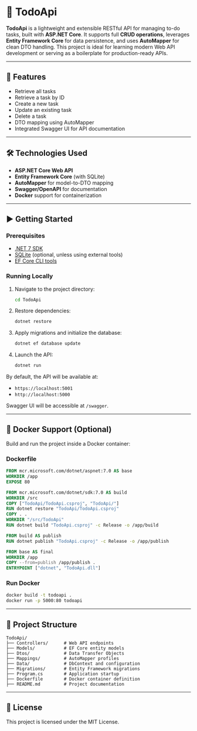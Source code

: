 
# 📝 TodoApi

**TodoApi** is a lightweight and extensible RESTful API for managing to-do tasks, built with **ASP.NET Core**. It supports full **CRUD operations**, leverages **Entity Framework Core** for data persistence, and uses **AutoMapper** for clean DTO handling. This project is ideal for learning modern Web API development or serving as a boilerplate for production-ready APIs.

---

## 🚀 Features

- Retrieve all tasks
- Retrieve a task by ID
- Create a new task
- Update an existing task
- Delete a task
- DTO mapping using AutoMapper
- Integrated Swagger UI for API documentation

---

## 🛠️ Technologies Used

- **ASP.NET Core Web API**
- **Entity Framework Core** (with SQLite)
- **AutoMapper** for model-to-DTO mapping
- **Swagger/OpenAPI** for documentation
- **Docker** support for containerization

---

## ▶️ Getting Started

### Prerequisites

- [.NET 7 SDK](https://dotnet.microsoft.com/en-us/download)
- [SQLite](https://www.sqlite.org/index.html) (optional, unless using external tools)
- [EF Core CLI tools](https://learn.microsoft.com/en-us/ef/core/cli/dotnet)

### Running Locally

1. Navigate to the project directory:

   ```bash
   cd TodoApi
   ```

2. Restore dependencies:

   ```bash
   dotnet restore
   ```

3. Apply migrations and initialize the database:

   ```bash
   dotnet ef database update
   ```

4. Launch the API:

   ```bash
   dotnet run
   ```

By default, the API will be available at:

- `https://localhost:5001`
- `http://localhost:5000`

Swagger UI will be accessible at `/swagger`.

---

## 🐳 Docker Support (Optional)

Build and run the project inside a Docker container:

### Dockerfile

```dockerfile
FROM mcr.microsoft.com/dotnet/aspnet:7.0 AS base
WORKDIR /app
EXPOSE 80

FROM mcr.microsoft.com/dotnet/sdk:7.0 AS build
WORKDIR /src
COPY ["TodoApi/TodoApi.csproj", "TodoApi/"]
RUN dotnet restore "TodoApi/TodoApi.csproj"
COPY . .
WORKDIR "/src/TodoApi"
RUN dotnet build "TodoApi.csproj" -c Release -o /app/build

FROM build AS publish
RUN dotnet publish "TodoApi.csproj" -c Release -o /app/publish

FROM base AS final
WORKDIR /app
COPY --from=publish /app/publish .
ENTRYPOINT ["dotnet", "TodoApi.dll"]
```

### Run Docker

```bash
docker build -t todoapi .
docker run -p 5000:80 todoapi
```

---

## 📁 Project Structure

```
TodoApi/
├── Controllers/      # Web API endpoints
├── Models/           # EF Core entity models
├── Dtos/             # Data Transfer Objects
├── Mappings/         # AutoMapper profiles
├── Data/             # DbContext and configuration
├── Migrations/       # Entity Framework migrations
├── Program.cs        # Application startup
├── Dockerfile        # Docker container definition
├── README.md         # Project documentation
```

---

## 📄 License

This project is licensed under the MIT License.
